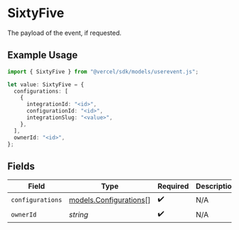 # SixtyFive

The payload of the event, if requested.

## Example Usage

```typescript
import { SixtyFive } from "@vercel/sdk/models/userevent.js";

let value: SixtyFive = {
  configurations: [
    {
      integrationId: "<id>",
      configurationId: "<id>",
      integrationSlug: "<value>",
    },
  ],
  ownerId: "<id>",
};
```

## Fields

| Field                                                  | Type                                                   | Required                                               | Description                                            |
| ------------------------------------------------------ | ------------------------------------------------------ | ------------------------------------------------------ | ------------------------------------------------------ |
| `configurations`                                       | [models.Configurations](../models/configurations.md)[] | :heavy_check_mark:                                     | N/A                                                    |
| `ownerId`                                              | *string*                                               | :heavy_check_mark:                                     | N/A                                                    |